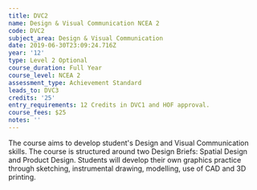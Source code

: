 ```yaml
---
title: DVC2
name: Design & Visual Communication NCEA 2
code: DVC2
subject_area: Design & Visual Communication
date: 2019-06-30T23:09:24.716Z
year: '12'
type: Level 2 Optional
course_duration: Full Year
course_level: NCEA 2
assessment_type: Achievement Standard
leads_to: DVC3
credits: '25'
entry_requirements: 12 Credits in DVC1 and HOF approval.
course_fees: $25
notes: ''
---
```

The course aims to develop student's Design and Visual Communication skills. The course is structured around two Design Briefs: Spatial Design and Product Design. Students will develop their own graphics practice through sketching, instrumental drawing, modelling, use of CAD and 3D printing.
